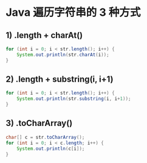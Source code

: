 # Java 遍历字符串的 3 种方式

## 1) .length + charAt()
```java
for (int i = 0; i < str.length(); i++) {
	System.out.println(str.charAt(i));
}
```

## 2) .length + substring(i, i+1)
```java
for (int i = 0; i < str.length(); i++) {
	System.out.println(str.substring(i, i+1));
}
```

## 3) .toCharArray()
```java
char[] c = str.toCharArray();
for (int i = 0; i < c.length; i++) {
	System.out.println(c[i]);
}
```